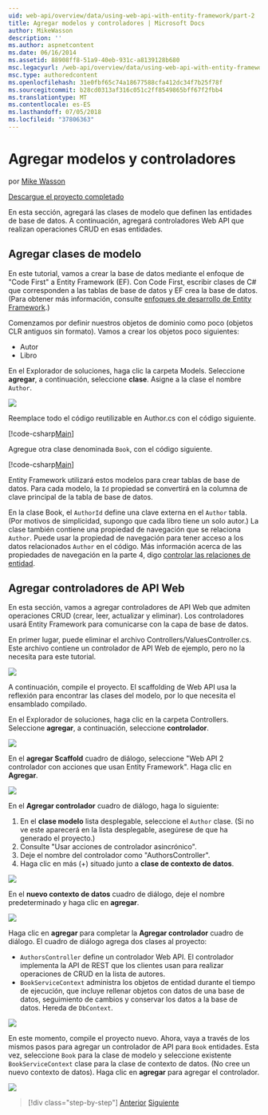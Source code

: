 ```yaml
---
uid: web-api/overview/data/using-web-api-with-entity-framework/part-2
title: Agregar modelos y controladores | Microsoft Docs
author: MikeWasson
description: ''
ms.author: aspnetcontent
ms.date: 06/16/2014
ms.assetid: 88908ff8-51a9-40eb-931c-a8139128b680
msc.legacyurl: /web-api/overview/data/using-web-api-with-entity-framework/part-2
msc.type: authoredcontent
ms.openlocfilehash: 31e0fbf65c74a18677588cfa412dc34f7b25f78f
ms.sourcegitcommit: b28cd0313af316c051c2ff8549865bff67f2fbb4
ms.translationtype: MT
ms.contentlocale: es-ES
ms.lasthandoff: 07/05/2018
ms.locfileid: "37806363"
---
```

<a name="add-models-and-controllers"></a>Agregar modelos y controladores
====================
por [Mike Wasson](https://github.com/MikeWasson)

[Descargue el proyecto completado](https://github.com/MikeWasson/BookService)

En esta sección, agregará las clases de modelo que definen las entidades de base de datos. A continuación, agregará controladores Web API que realizan operaciones CRUD en esas entidades.

## <a name="add-model-classes"></a>Agregar clases de modelo

En este tutorial, vamos a crear la base de datos mediante el enfoque de "Code First" a Entity Framework (EF). Con Code First, escribir clases de C# que corresponden a las tablas de base de datos y EF crea la base de datos. (Para obtener más información, consulte [enfoques de desarrollo de Entity Framework](https://msdn.microsoft.com/library/ms178359%28v=vs.110%29.aspx#dbfmfcf).)

Comenzamos por definir nuestros objetos de dominio como poco (objetos CLR antiguos sin formato). Vamos a crear los objetos poco siguientes:

- Autor
- Libro

En el Explorador de soluciones, haga clic la carpeta Models. Seleccione **agregar**, a continuación, seleccione **clase**. Asigne a la clase el nombre `Author`.

![](part-2/_static/image1.png)

Reemplace todo el código reutilizable en Author.cs con el código siguiente.

[!code-csharp[Main](part-2/samples/sample1.cs)]

Agregue otra clase denominada `Book`, con el código siguiente.

[!code-csharp[Main](part-2/samples/sample2.cs)]

Entity Framework utilizará estos modelos para crear tablas de base de datos. Para cada modelo, la `Id` propiedad se convertirá en la columna de clave principal de la tabla de base de datos.

En la clase Book, el `AuthorId` define una clave externa en el `Author` tabla. (Por motivos de simplicidad, supongo que cada libro tiene un solo autor.) La clase también contiene una propiedad de navegación que se relaciona `Author`. Puede usar la propiedad de navegación para tener acceso a los datos relacionados `Author` en el código. Más información acerca de las propiedades de navegación en la parte 4, digo [controlar las relaciones de entidad](part-4.md).

## <a name="add-web-api-controllers"></a>Agregar controladores de API Web

En esta sección, vamos a agregar controladores de API Web que admiten operaciones CRUD (crear, leer, actualizar y eliminar). Los controladores usará Entity Framework para comunicarse con la capa de base de datos.

En primer lugar, puede eliminar el archivo Controllers/ValuesController.cs. Este archivo contiene un controlador de API Web de ejemplo, pero no la necesita para este tutorial.

![](part-2/_static/image2.png)

A continuación, compile el proyecto. El scaffolding de Web API usa la reflexión para encontrar las clases del modelo, por lo que necesita el ensamblado compilado.

En el Explorador de soluciones, haga clic en la carpeta Controllers. Seleccione **agregar**, a continuación, seleccione **controlador**.

![](part-2/_static/image3.png)

En el **agregar Scaffold** cuadro de diálogo, seleccione "Web API 2 controlador con acciones que usan Entity Framework". Haga clic en **Agregar**.

![](part-2/_static/image4.png)

En el **Agregar controlador** cuadro de diálogo, haga lo siguiente:

1. En el **clase modelo** lista desplegable, seleccione el `Author` clase. (Si no ve este aparecerá en la lista desplegable, asegúrese de que ha generado el proyecto.)
2. Consulte "Usar acciones de controlador asincrónico".
3. Deje el nombre del controlador como &quot;AuthorsController&quot;.
4. Haga clic en más (+) situado junto a **clase de contexto de datos**.

![](part-2/_static/image5.png)

En el **nuevo contexto de datos** cuadro de diálogo, deje el nombre predeterminado y haga clic en **agregar**.

![](part-2/_static/image6.png)

Haga clic en **agregar** para completar la **Agregar controlador** cuadro de diálogo. El cuadro de diálogo agrega dos clases al proyecto:

- `AuthorsController` define un controlador Web API. El controlador implementa la API de REST que los clientes usan para realizar operaciones de CRUD en la lista de autores.
- `BookServiceContext` administra los objetos de entidad durante el tiempo de ejecución, que incluye rellenar objetos con datos de una base de datos, seguimiento de cambios y conservar los datos a la base de datos. Hereda de `DbContext`.

![](part-2/_static/image7.png)

En este momento, compile el proyecto nuevo. Ahora, vaya a través de los mismos pasos para agregar un controlador de API para `Book` entidades. Esta vez, seleccione `Book` para la clase de modelo y seleccione existente `BookServiceContext` clase para la clase de contexto de datos. (No cree un nuevo contexto de datos). Haga clic en **agregar** para agregar el controlador.

![](part-2/_static/image8.png)

> [!div class="step-by-step"]
> [Anterior](part-1.md)
> [Siguiente](part-3.md)
